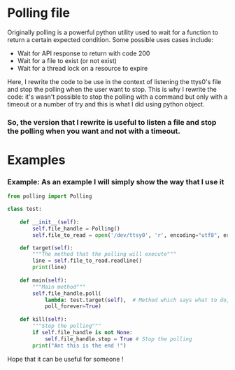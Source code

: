 Polling file 
=============

Originally polling is a powerful python utility used to wait for a function to return a certain expected condition.
Some possible uses cases include:

- Wait for API response to return with code 200
- Wait for a file to exist (or not exist)
- Wait for a thread lock on a resource to expire

Here, I rewrite the code to be use in the context of listening the ttys0's file and stop the polling when the user
want to stop. This is why I rewrite the code: it's wasn't possible to stop the polling with a command but only with a 
timeout or a number of try and this is what I did using python object.

### So, the version that I rewrite is useful to listen a file and stop the polling when you want and not with a timeout.

# Examples

### Example: As an example I will simply show the way that I use it

```python
from polling import Polling

class test:
    
    def __init__(self):
        self.file_handle = Polling()
        self.file_to_read = open('/dev/ttsy0', 'r', encoding="utf8", errors='ignore')

    def target(self):
        """The method that the polling will execute"""
        line = self.file_to_read.readline()
        print(line)
    
    def main(self):
        """Main method"""
        self.file_handle.poll(
            lambda: test.target(self),  # Method which says what to do,
            poll_forever=True)
    
    def kill(self):
        """Stop the polling"""
        if self.file_handle is not None:
            self.file_handle.stop = True # Stop the polling
        print("Ant this is the end !")
```

Hope that it can be useful for someone !

